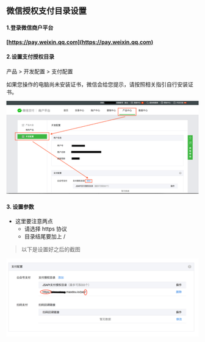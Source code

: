 ## 微信授权支付目录设置

#### 1.登录微信商户平台

#### [https://pay.weixin.qq.com](https://pay.weixin.qq.com)

#### 2.设置支付授权目录

  产品 &gt; 开发配置 &gt; 支付配置 

  如果您操作的电脑尚未安装证书，微信会给您提示，请按照相关指引自行安装证书。

![](/assets/支付路径设置.png)



#### 3. 设置参数

* 这里要注意两点
  * 请选择 https 协议
  * 目录结尾要加上 /

> 以下是设置好之后的截图

![](/assets/WX20170803-161300@2x.png)



